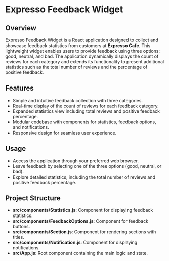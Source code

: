 # Expresso Feedback Widget

## Overview

Expresso Feedback Widget is a React application designed to collect and showcase
feedback statistics from customers at **Expresso Cafe**. This lightweight widget
enables users to provide feedback using three options: good, neutral, and bad.
The application dynamically displays the count of reviews for each category and
extends its functionality to present additional statistics such as the total
number of reviews and the percentage of positive feedback.

## Features

- Simple and intuitive feedback collection with three categories.
- Real-time display of the count of reviews for each feedback category.
- Expanded statistics view including total reviews and positive feedback
  percentage.
- Modular codebase with components for statistics, feedback options, and
  notifications.
- Responsive design for seamless user experience.

## Usage

- Access the application through your preferred web browser.
- Leave feedback by selecting one of the three options (good, neutral, or bad).
- Explore detailed statistics, including the total number of reviews and
  positive feedback percentage.

## Project Structure

- **src/components/Statistics.js**: Component for displaying feedback
  statistics.
- **src/components/FeedbackOptions.js**: Component for feedback buttons.
- **src/components/Section.js**: Component for rendering sections with titles.
- **src/components/Notification.js**: Component for displaying notifications.
- **src/App.js**: Root component containing the main logic and state.
